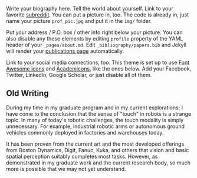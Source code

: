 Write your biography here. Tell the world about yourself. Link to your favorite [subreddit](http://reddit.com). You can put a picture in, too. The code is already in, just name your picture `prof_pic.jpg` and put it in the `img/` folder.

Put your address / P.O. box / other info right below your picture. You can also disable any these elements by editing `profile` property of the YAML header of your `_pages/about.md`. Edit `_bibliography/papers.bib` and Jekyll will render your [publications page](/al-folio/publications/) automatically.

Link to your social media connections, too. This theme is set up to use [Font Awesome icons](https://fontawesome.com/) and [Academicons](https://jpswalsh.github.io/academicons/), like the ones below. Add your Facebook, Twitter, LinkedIn, Google Scholar, or just disable all of them.


## Old Writing
During my time in my graduate program and in my current explorations; I have come to the conclusion that the sense of "touch" in robots is a strange topic. In many of today's robotic challenges, the touch modality is simply unnecessary. For example,  industrial robotic arms or autonomous ground vehicles commonly deployed in factories and warehouses today. 



It has been proven from the current art and the most developed offerings from Boston Dynamics, Digit, Fanuc, Kuka, and others that vision and basic spatial perception suitably completes most tasks. However, as demonstrated in my graduate work and the current research body, so much more is possible that we may not yet understand. 

